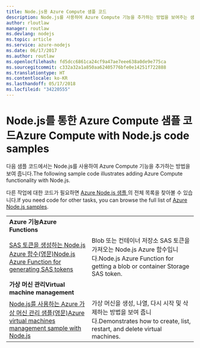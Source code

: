```yaml
---
title: Node.js용 Azure Compute 샘플 코드
description: Node.js를 사용하여 Azure Compute 기능을 추가하는 방법을 보여주는 샘플 코드입니다.
author: rloutlaw
manager: routlaw
ms.devlang: nodejs
ms.topic: article
ms.service: azure-nodejs
ms.date: 06/17/2017
ms.author: routlaw
ms.openlocfilehash: fd5dcc6861ca24cf9a47ae7eee638a0de9e775ca
ms.sourcegitcommit: c332a32a1a850aa62405776bfe0e14251f722888
ms.translationtype: HT
ms.contentlocale: ko-KR
ms.lasthandoff: 05/17/2018
ms.locfileid: "34220555"
---
```

# <a name="azure-compute-with-nodejs-code-samples"></a><span data-ttu-id="b046f-103">Node.js를 통한 Azure Compute 샘플 코드</span><span class="sxs-lookup"><span data-stu-id="b046f-103">Azure Compute with Node.js code samples</span></span>

<span data-ttu-id="b046f-104">다음 샘플 코드에서는 Node.js를 사용하여 Azure Compute 기능을 추가하는 방법을 보여 줍니다.</span><span class="sxs-lookup"><span data-stu-id="b046f-104">The following sample code illustrates adding Azure Compute functionality with Node.js.</span></span>

<span data-ttu-id="b046f-105">다른 작업에 대한 코드가 필요하면 [Azure Node.js 샘플 ](https://azure.microsoft.com/resources/samples/?term=nodejs)의 전체 목록을 찾아볼 수 있습니다.</span><span class="sxs-lookup"><span data-stu-id="b046f-105">If you need code for other tasks, you can browse the full list of [Azure Node.js samples](https://azure.microsoft.com/resources/samples/?term=nodejs).</span></span>

| | |
|---|---|
| <span data-ttu-id="b046f-106">**Azure 기능**</span><span class="sxs-lookup"><span data-stu-id="b046f-106">**Azure Functions**</span></span> ||
| [<span data-ttu-id="b046f-107">SAS 토큰을 생성하는 Node.js Azure 함수(영문)</span><span class="sxs-lookup"><span data-stu-id="b046f-107">Node.js Azure Function for generating SAS tokens</span></span>](https://azure.microsoft.com/resources/samples/functions-node-sas-token/) | <span data-ttu-id="b046f-108">Blob 또는 컨테이너 저장소 SAS 토큰을 가져오는 Node.js Azure 함수입니다.</span><span class="sxs-lookup"><span data-stu-id="b046f-108">Node.js Azure Function for getting a blob or container Storage SAS token.</span></span> |
| <span data-ttu-id="b046f-109">**가상 머신 관리**</span><span class="sxs-lookup"><span data-stu-id="b046f-109">**Virtual machine management**</span></span> ||
| [<span data-ttu-id="b046f-110">Node.js를 사용하는 Azure 가상 머신 관리 샘플(영문)</span><span class="sxs-lookup"><span data-stu-id="b046f-110">Azure virtual machines management sample with Node.js</span></span>](https://github.com/Azure-Samples/compute-node-manage-vm) | <span data-ttu-id="b046f-111">가상 머신을 생성, 나열, 다시 시작 및 삭제하는 방법을 보여 줍니다.</span><span class="sxs-lookup"><span data-stu-id="b046f-111">Demonstrates how to create, list, restart, and delete virtual machines.</span></span> |